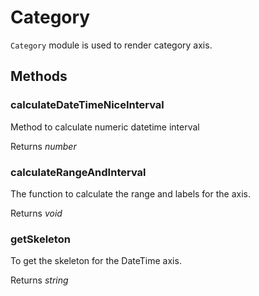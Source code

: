 # Category

`Category` module is used to render category axis.

## Methods

### calculateDateTimeNiceInterval

Method to calculate numeric datetime interval

Returns *number*

### calculateRangeAndInterval

The function to calculate the range and labels for the axis.

Returns *void*

### getSkeleton

To get the skeleton for the DateTime axis.

Returns *string*
